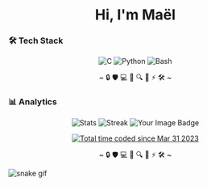 <h1 align="center">
  Hi, I'm Maël
</h1>


### 🛠 Tech Stack

<p align="center">
  <!-- Langages -->
  <img src="https://img.shields.io/badge/C-A8B9CC?style=flat-square&logo=c&logoColor=black" alt="C">
  <img src="https://img.shields.io/badge/Python-FFD43B?style=flat-square&logo=python&logoColor=blue" alt="Python">
  <img src="https://img.shields.io/badge/Shell_Script-121011?style=flat-square&logo=gnu-bash&logoColor=white" alt="Bash">
</p>

<p align="center">
  ~ 🔒 🛡️ 💻 🐍 🔍 🧩 ⚡ 🛠️ ~
</p>

### 📊 Analytics

<p align="center">
  <img src="https://github-readme-stats.vercel.app/api?username=maelemiel&show_icons=true&theme=radical&count_private=true&include_all_commits=true" alt="Stats"> 
  
  <img src="https://github-readme-streak-stats.herokuapp.com/?user=maelemiel&theme=dark" alt="Streak">
  <img src="https://tryhackme-badges.s3.amazonaws.com/maelemiel.png" alt="Your Image Badge" />
</p>
<p align="center">
    <a href="https://wakatime.com/@fe5f1437-0451-4212-a9e3-fb93b8dc106b"><img src="https://wakatime.com/badge/user/fe5f1437-0451-4212-a9e3-fb93b8dc106b.svg" alt="Total time coded since Mar 31 2023" />      </a>
</p>

<p align="center">
  ~ 🔒 🛡️ 💻 🐍 🔍 🧩 ⚡ 🛠️ ~
</p>

![snake gif](https://github.com/maelemiel/maelemiel/blob/output/github-contribution-grid-snake.svg)

